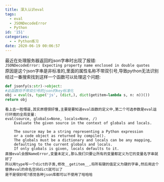 ```yaml
---
title: 深入认识eval
tags:
  - eval
  - JSONDecodeError
  - Python
id: '151'
categories:
  - - Python练习
date: 2020-06-19 00:06:57
---
```


最近在处理服务器返回的json字串时出现了报错:  
`JSONDecodeError: Expecting property name enclosed in double quotes`  
原因是这个json字串是非标准的,里面的属性名称不带双引号,导致python无法识别  
经过一番搜索找到这样一个函数可以处理这个问题:

```Python
def jsonfy(s:str)->object:
#此函数将不带双引号的json的key标准化
obj = eval(s, type('js', (dict,), dict(getitem=lambda s, n: n))())
return obj
```

```
看上去一脸懵逼,其实原理很好懂,主要是要知道eval函数的定义中,第二个可选参数是eval运行环境的全局变量:
eval(source, globals=None, locals=None, /)
    Evaluate the given source in the context of globals and locals.

    The source may be a string representing a Python expression
    or a code object as returned by compile().
    The globals must be a dictionary and locals can be any mapping,
    defaulting to the current globals and locals.
    If only globals is given, locals defaults to it.
直接eval会报NameError,变量未定义,那么我们只要让所有的变量都定义为它的变量名字串就好了
所以用type写一个dict的子类,修改__getitem__,将所有键的值定义为键的字串,然后用这个替换eval的命名空间dict就可以了
是不是很妙呢?感觉各种json库都可以不使用了哈哈哈
```